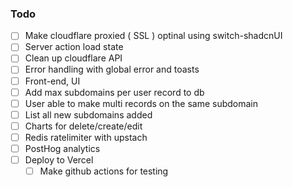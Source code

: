 ### Todo

- [ ] Make cloudflare proxied ( SSL ) optinal using switch-shadcnUI
- [ ] Server action load state
- [ ] Clean up cloudflare API
- [ ] Error handling with global error and toasts
- [ ] Front-end, UI
- [ ] Add max subdomains per user record to db
- [ ] User able to make multi records on the same subdomain
- [ ] List all new subdomains added
- [ ] Charts for delete/create/edit
- [ ] Redis ratelimiter with upstach
- [ ] PostHog analytics
- [ ] Deploy to Vercel
  - [ ] Make github actions for testing
